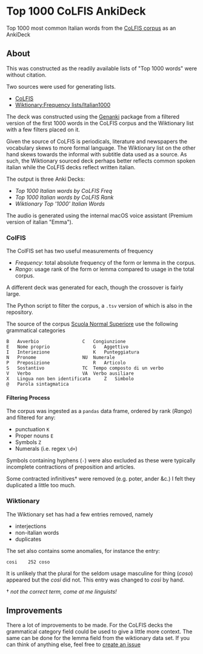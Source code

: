 # Top 1000 CoLFIS AnkiDeck
Top 1000 most common Italian words from the [CoLFIS corpus](https://linguistica.sns.it/CoLFIS/Download_eng.htm) as an AnkiDeck

## About

This was constructed as the readily available lists of "Top 1000 words" were without citation.

Two sources were used for generating lists.

- [CoLFIS](https://www.istc.cnr.it/en/grouppage/colfis)
- [Wiktionary:Frequency lists/Italian1000](https://en.m.wiktionary.org/wiki/Wiktionary:Frequency_lists/Italian1000)

The deck was constructed using the [Genanki](https://github.com/kerrickstaley/genanki) package from a filtered version of the first 1000 words in the CoLFIS corpus and the Wiktionary list with a few filters placed on it.

Given the source of CoLFIS is periodicals, literature and newspapers the vocabulary skews to more formal language. The Wiktionary list on the other hand skews towards the informal with subtitle data used as a source. As such, the Wiktionary sourced deck perhaps better reflects common spoken italian while the CoLFIS decks reflect written italian.

The output is three Anki Decks:

- _Top 1000 Italian words by CoLFIS Freq_
- _Top 1000 Italian words by CoLFIS Rank_
- _Wiktionary Top '1000' Italian Words_

The audio is generated using the internal macOS voice assistant (Premium version of italian "Emma").

### ColFIS

The ColFIS set has two useful measurements of frequency

- *Frequency*: total absolute frequency of the form or lemma in the corpus.
- *Rango*: usage rank of the form or lemma compared to usage in the total corpus.

A different deck was generated for each, though the crossover is fairly large.

The Python script to filter the corpus, a `.tsv` version of which is also in the repository.

The source of the corpus [Scuola Normal Superiore](https://linguistica.sns.it/CoLFIS/Lemmario.htm) use the following grammatical categories

```
B	Avverbio				C	Congiunzione
E	Nome proprio				G	Aggettivo
I	Interiezione				K	Punteggiatura
N	Pronome					NU	Numerale
P	Preposizione				R	Articolo
S	Sostantivo				TC	Tempo composto di un verbo
V	Verbo					VA	Verbo ausiliare
X	Lingua non ben identificata		Z	Simbolo
@	Parola sintagmatica
```

#### Filtering Process

The corpus was ingested as a `pandas` data frame, ordered by rank (_Rango_) and filtered for any: 
- punctuation `K`
- Proper nouns `E`
- Symbols `Z`
- Numerals (i.e. regex `\d+`)

Symbols containing hyphens (`-`) were also excluded as these were typically incomplete contractions of preposition and articles.

Some contracted infinitives† were removed (e.g. poter, ander &c.) I felt they duplicated a little too much.

### Wiktionary

The Wiktionary set has had a few entries removed, namely

- interjections
- non-italian words
- duplicates

The set also contains some anomalies, for instance the entry:

```csv
cosi	252	coso
```

It is unlikely that the plural for the seldom usage masculine for thing (_coso_) appeared but the _così_ did not. This entry was changed to _così_ by hand.

† _not the correct term, come at me linguists!_

## Improvements

There a lot of improvements to be made. For the CoLFIS decks the grammatical category field could be used to give a little more context. The same can be done for the lemma field from the wiktionary data set. If you can think of anything else, feel free to [create an issue](https://github.com/mhamilt/top-1000-colfis-anki-deck/issues)
